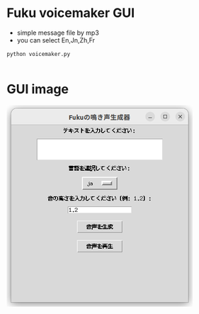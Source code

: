 # Fuku voicemaker GUI
- simple message file by mp3
- you can select En,Jn,Zh,Fr

```
python voicemaker.py 


```

# GUI image

![Test Image 1](voicemaker.png)
